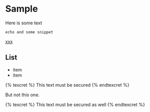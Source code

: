 # Sample

Here is some text

```shell
echo and some snippet
```

[xxx](http://some/link)


## List

- item
- item

{% texcret %}
This text must be secured
{% endtexcret %}

But not this one.

{% texcret %}
This text must be secured as well
{% endtexcret %}
